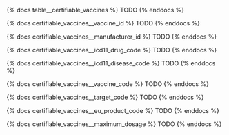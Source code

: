 {% docs table__certifiable_vaccines %}
TODO
{% enddocs %}

{% docs certifiable_vaccines__vaccine_id %}
TODO
{% enddocs %}

{% docs certifiable_vaccines__manufacturer_id %}
TODO
{% enddocs %}

{% docs certifiable_vaccines__icd11_drug_code %}
TODO
{% enddocs %}

{% docs certifiable_vaccines__icd11_disease_code %}
TODO
{% enddocs %}

{% docs certifiable_vaccines__vaccine_code %}
TODO
{% enddocs %}

{% docs certifiable_vaccines__target_code %}
TODO
{% enddocs %}

{% docs certifiable_vaccines__eu_product_code %}
TODO
{% enddocs %}

{% docs certifiable_vaccines__maximum_dosage %}
TODO
{% enddocs %}
